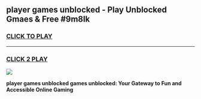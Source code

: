 
## player games unblocked - Play Unblocked Gmaes & Free #9m8lk
<h3>
<a href="https://news.freeplayer.one?title=player_games_unblocked&ref=03M">CLICK TO PLAY</a></h3>
<hr>

<h3>
<a href="https://news.freeplayer.one?title=player_games_unblocked&ref=03M">CLICK 2 PLAY</a>
  
</h3>

<a href="https://news.freeplayer.one?title=player_games_unblocked&ref=03M"><img src="https://clearcache.store/games.png"></a>


**player games unblocked games unblocked: Your Gateway to Fun and Accessible Online Gaming**
